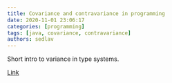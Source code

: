 ```yaml
---
title: Covariance and contravariance in programming 
date: 2020-11-01 23:06:17
categories: [programming]
tags: [java, covariance, contravariance]
authors: sedlav
---
```


Short intro to variance in type systems.

[Link](https://guzalexander.com/2020/02/04/variance-in-type-systems.html)

